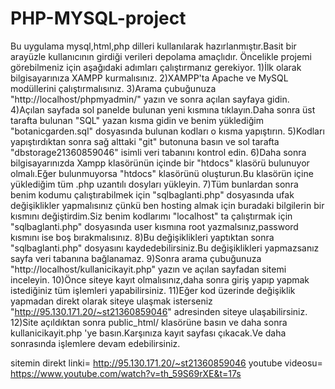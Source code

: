 # PHP-MYSQL-project
Bu uygulama mysql,html,php dilleri kullanılarak hazırlanmıştır.Basit bir arayüzle kullanıcının girdiği verileri depolama amaçlıdır.
Öncelikle projemi görebilmeniz için aşağıdaki adımları çalıştırmanız gerekiyor.
1)İlk olarak bilgisayarınıza XAMPP kurmalısınız.
2)XAMPP'ta Apache ve MySQL modüllerini çalıştırmalısınız.
3)Arama çubuğunuza "http://localhost/phpmyadmin/" yazın ve sonra açılan sayfaya gidin.
4)Açılan sayfada sol panelde bulunan yeni kısmına tıklayın.Daha sonra üst tarafta bulunan "SQL" yazan kısma gidin ve benim yüklediğim "botanicgarden.sql" dosyasında bulunan kodları o kısma yapıştırın.
5)Kodları yapıştırdıktan sonra sağ alttaki "git" butonuna basın ve sol tarafta "dbstorage21360859046" isimli veri tabanını kontrol edin.
6)Daha sonra bilgisayarınızda Xampp klasörünün içinde bir "htdocs" klasörü bulunuyor olmalı.Eğer bulunmuyorsa "htdocs" klasörünü oluşturun.Bu klasörün içine yüklediğim tüm .php uzantılı dosyları yükleyin.
7)Tüm bunlardan sonra benim kodumu çalıştırabilmek için "sqlbaglanti.php" dosyasında ufak değişiklikler yapmalısınız çünkü ben hosting almak için buradaki bilgilerin bir kısmını değiştirdim.Siz benim kodlarımı "localhost" ta çalıştırmak için "sqlbaglanti.php" dosyasında user kısmına root yazmalsınız,password kısmını ise boş bırakmalısınız.
8)Bu değişiklikleri yaptıktan sonra "sqlbaglanti.php" dosyasını kaydedebilirsiniz.Bu değişiklikleri yapmazsanız sayfa veri tabanına bağlanamaz.
9)Sonra arama çubuğunuza "http://localhost/kullanicikayit.php" yazın ve açılan sayfadan sitemi inceleyin.
10)Önce siteye kayıt olmalısınız,daha sonra giriş yapıp yapmak istediğiniz tüm işlemleri yapabilirsiniz.
11)Eğer kod üzerinde değişiklik yapmadan direkt olarak siteye ulaşmak isterseniz "http://95.130.171.20/~st21360859046" adresinden siteye ulaşabilirsiniz.
12)Site açıldıktan sonra public_html/ klasörüne basın ve daha sonra kullanicikayit.php 'ye basın.Karşınıza kayıt sayfası çıkacak.Ve daha sonrasında işlemlere devam edebilirsiniz.

sitemin direkt linki= http://95.130.171.20/~st21360859046
youtube videosu= https://www.youtube.com/watch?v=th_59S69rXE&t=17s


